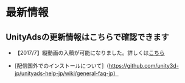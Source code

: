 # 最新情報
**UnityAdsの更新情報はこちらで確認できます**
-------------

- 【2017/7】縦動画の入稿が可能になりました。詳しくは[こちら](https://github.com/unity3d-jp/unityads-help-jp/wiki/campaign-design-guide)

- [配信国外でのインストールについて]（https://github.com/unity3d-jp/unityads-help-jp/wiki/general-faq-jp）